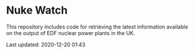 # Nuke Watch

This repository includes code for retrieving the latest information available on the output of EDF nuclear power plants in the UK.

Last updated: 2020-12-20 01:43